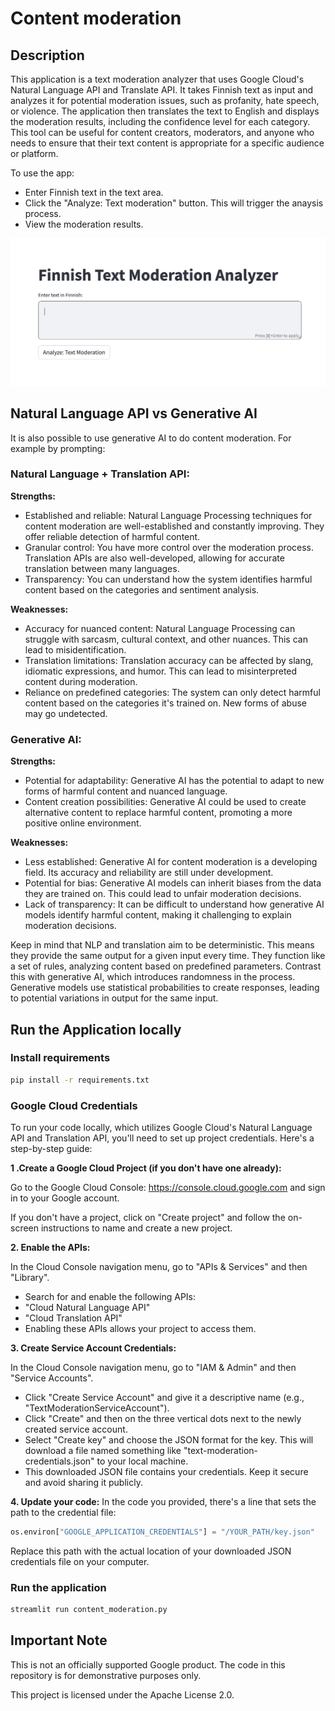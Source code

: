# Content moderation

## Description

This application is a text moderation analyzer that uses Google Cloud's Natural Language API and Translate API. 
It takes Finnish text as input and analyzes it for potential moderation issues, such as profanity, hate speech, or violence. 
The application then translates the text to English and displays the moderation results, including the confidence level for each category. 
This tool can be useful for content creators, moderators, and anyone who needs to ensure that their text content is appropriate for a specific audience or platform.

To use the app: 
- Enter Finnish text in the text area. 
- Click the "Analyze: Text moderation" button. This will trigger the anaysis process. 
- View the moderation results.

![image](https://raw.githubusercontent.com/sandra-calvo/content_moderation/main/screencaptures/image1.png)


## Natural Language API vs Generative AI

It is also possible to use generative AI to do content moderation. For example by prompting:

### Natural Language + Translation API:

**Strengths:**

- Established and reliable: Natural Language Processing techniques for content moderation are well-established and constantly improving. They offer reliable detection of harmful content.
- Granular control: You have more control over the moderation process. Translation APIs are also well-developed, allowing for accurate translation between many languages.
- Transparency: You can understand how the system identifies harmful content based on the categories and sentiment analysis.

**Weaknesses:**

- Accuracy for nuanced content: Natural Language Processing can struggle with sarcasm, cultural context, and other nuances. This can lead to misidentification.
- Translation limitations: Translation accuracy can be affected by slang, idiomatic expressions, and humor. This can lead to misinterpreted content during moderation.
- Reliance on predefined categories: The system can only detect harmful content based on the categories it's trained on. New forms of abuse may go undetected.

### Generative AI:

**Strengths:**

- Potential for adaptability: Generative AI has the potential to adapt to new forms of harmful content and nuanced language.
- Content creation possibilities: Generative AI could be used to create alternative content to replace harmful content, promoting a more positive online environment.

**Weaknesses:**

- Less established: Generative AI for content moderation is a developing field. Its accuracy and reliability are still under development.
- Potential for bias: Generative AI models can inherit biases from the data they are trained on. This could lead to unfair moderation decisions.
- Lack of transparency: It can be difficult to understand how generative AI models identify harmful content, making it challenging to explain moderation decisions.

Keep in mind that NLP and translation aim to be deterministic. This means they provide the same output for a given input every time. They function like a set of rules, analyzing content based on predefined parameters.
Contrast this with generative AI, which introduces randomness in the process. Generative models use statistical probabilities to create responses, leading to potential variations in output for the same input.

## Run the Application locally 

### Install requirements

```bash
pip install -r requirements.txt
```

### Google Cloud Credentials
To run your code locally, which utilizes Google Cloud's Natural Language API and Translation API, you'll need to set up project credentials. 
Here's a step-by-step guide:

**1 .Create a Google Cloud Project (if you don't have one already):**

Go to the Google Cloud Console: https://console.cloud.google.com and sign in to your Google account.

If you don't have a project, click on "Create project" and follow the on-screen instructions to name and create a new project.

**2. Enable the APIs:**

In the Cloud Console navigation menu, go to "APIs & Services" and then "Library".
- Search for and enable the following APIs:
- "Cloud Natural Language API"
- "Cloud Translation API"
- Enabling these APIs allows your project to access them.

**3. Create Service Account Credentials:**

In the Cloud Console navigation menu, go to "IAM & Admin" and then "Service Accounts".
- Click "Create Service Account" and give it a descriptive name (e.g., "TextModerationServiceAccount").
- Click "Create" and then on the three vertical dots next to the newly created service account.
- Select "Create key" and choose the JSON format for the key. This will download a file named something like "text-moderation-credentials.json" to your local machine.
- This downloaded JSON file contains your credentials. Keep it secure and avoid sharing it publicly.

**4. Update your code:**
In the code you provided, there's a line that sets the path to the credential file:

```python
os.environ["GOOGLE_APPLICATION_CREDENTIALS"] = "/YOUR_PATH/key.json"
```
Replace this path with the actual location of your downloaded JSON credentials file on your computer.

### Run the application

```bash
streamlit run content_moderation.py
```

## Important Note 
This is not an officially supported Google product. The code in this repository is for demonstrative purposes only.

This project is licensed under the Apache License 2.0.
